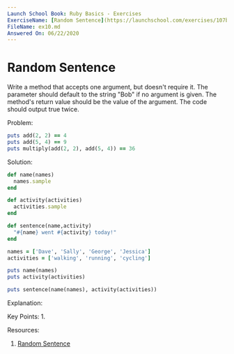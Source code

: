 ```yaml
---
Launch School Book: Ruby Basics - Exercises
ExerciseName: [Random Sentence](https://launchschool.com/exercises/107b9ade)
FileName: ex10.md
Answered On: 06/22/2020
---
```


# Random Sentence
Write a method that accepts one argument, but doesn't require it. The parameter 
should default to the string "Bob" if no argument is given. The method's return 
value should be the value of the argument. The code should output true twice.

Problem:
```ruby
puts add(2, 2) == 4
puts add(5, 4) == 9
puts multiply(add(2, 2), add(5, 4)) == 36
```

Solution:
```ruby
def name(names)
  names.sample
end

def activity(activities)
  activities.sample
end

def sentence(name,activity)
  "#{name} went #{activity} today!"
end

names = ['Dave', 'Sally', 'George', 'Jessica']
activities = ['walking', 'running', 'cycling']

puts name(names)
puts activity(activities)

puts sentence(name(names), activity(activities))
```

Explanation: 


Key Points:
1. 

Resources:
1. [Random Sentence](https://launchschool.com/exercises/107b9ade)
